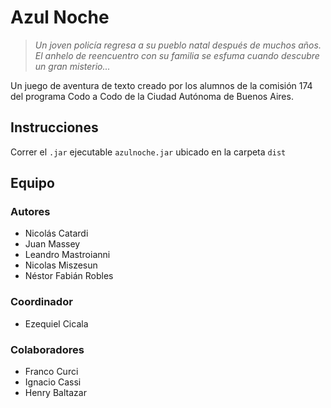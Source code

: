# Azul Noche

>*Un joven policía regresa a su pueblo natal después de muchos años. El anhelo de reencuentro con su familia se esfuma cuando descubre un gran misterio...*

Un juego de aventura de texto creado por los alumnos de la comisión 174 del programa Codo a Codo de la Ciudad Autónoma de Buenos Aires.

## Instrucciones
Correr el `.jar` ejecutable `azulnoche.jar` ubicado en la carpeta `dist`

## Equipo
### Autores
- Nicolás Catardi
- Juan Massey
- Leandro Mastroianni
- Nicolas Miszesun
- Néstor Fabián Robles

### Coordinador
- Ezequiel Cicala

### Colaboradores
- Franco Curci
- Ignacio Cassi
- Henry Baltazar
